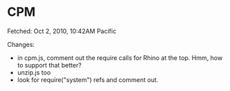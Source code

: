 # CPM

Fetched: Oct 2, 2010, 10:42AM Pacific

Changes:
* in cpm.js, comment out the require calls for Rhino at the top. Hmm,
how to support that better?
* unzip.js too
* look for require("system") refs and comment out.
